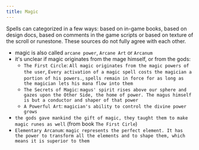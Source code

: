 ```yaml
---
title: Magic
---
```


Spells can categorized in a few ways: based on in-game books, based on design docs, based on comments in the game scripts or based on texture of the scroll or runestone. These sources do not fully agree with each other.

- magic is also called `arcane power`, `Arcane Art` or `Arcanum`
- it's unclear if magic originates from the mage himself, or from the gods:
  - `The First Circle`: `All magic originates from the magic powers of the user`, `Every activation of a magic spell costs the magician a portion of his powers.`, `spells remain in force for as long as the magician lets his mana flow into them`
  - `The Secrets of Magic`: `magus' spirit rises above our sphere and gazes upon the Other Side, the home of power. The magus himself is but a conductor and shaper of that power`
  - `A Powerful Art`: `magician's ability to control the divine power grows`
- `the gods gave mankind the gift of magic, they taught them to make magic runes as well` (from book `The First Cirle`)
- `Elementary Arcanum`: `magic represents the perfect element. It has the power to transform all the elements and to shape them, which means it is superior to them`
